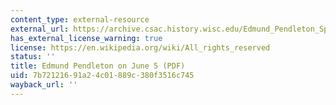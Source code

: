 ```yaml
---
content_type: external-resource
external_url: https://archive.csac.history.wisc.edu/Edmund_Pendleton_Speech_in_the_Virginia_Convention.pdf
has_external_license_warning: true
license: https://en.wikipedia.org/wiki/All_rights_reserved
status: ''
title: Edmund Pendleton on June 5 (PDF)
uid: 7b721216-91a2-4c01-889c-380f3516c745
wayback_url: ''
---
```

